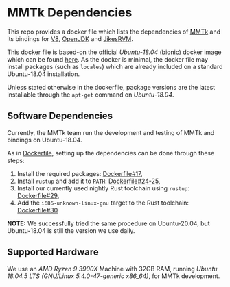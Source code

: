 # MMTk Dependencies

This repo provides a docker file which lists the dependencies of [MMTk](https://github.com/mmtk/mmtk-core) and its bindings for [V8](https://github.com/mmtk/mmtk-v8), [OpenJDK](https://github.com/mmtk/mmtk-openjdk) and [JikesRVM](https://github.com/mmtk/mmtk-jikesrvm).

This docker file is based-on the official _Ubuntu-18.04_ (bionic) docker image which can be found [here](https://hub.docker.com/_/ubuntu).
As the docker is minimal, the docker file may install packages (such as `locales`) which are already included on a standard Ubuntu-18.04 installation.

Unless stated otherwise in the dockerfile, package versions are the latest installable through the `apt-get` command on _Ubuntu-18.04_.

## Software Dependencies

Currently, the MMTk team run the development and testing of MMTk and bindings on Ubuntu-18.04.

As in [Dockerfile](https://github.com/mmtk/mmtk-dev-env/blob/main/Dockerfile), setting up the dependencies can be done through these steps:

1. Install the required packages: [Dockerfile#17](https://github.com/mmtk/mmtk-dev-env/blob/main/Dockerfile#L18),
2. Install `rustup` and add it to `PATH`: [Dockerfile#24-25](https://github.com/mmtk/mmtk-dev-env/blob/main/Dockerfile#L24-L25),
3. Install our currently used nightly Rust toolchain using `rustup`: [Dockerfile#29](https://github.com/mmtk/mmtk-dev-env/blob/main/Dockerfile#L29),
4. Add the `i686-unknown-linux-gnu` target to the Rust toolchain: [Dockerfile#30](https://github.com/mmtk/mmtk-dev-env/blob/main/Dockerfile#L30)

__NOTE:__ We successfully tried the same procedure on Ubuntu-20.04, but Ubuntu-18.04 is still the version we use daily.

## Supported Hardware

We use an _AMD Ryzen 9 3900X_ Machine with 32GB RAM, running _Ubuntu 18.04.5 LTS (GNU/Linux 5.4.0-47-generic x86_64)_, for MMTk development.
